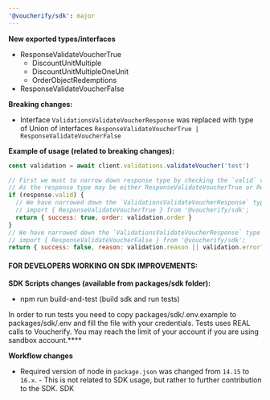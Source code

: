 ```yaml
---
'@voucherify/sdk': major
---
```


**New exported types/interfaces**
- ResponseValidateVoucherTrue
  - DiscountUnitMultiple
  - DiscountUnitMultipleOneUnit
  - OrderObjectRedemptions
- ResponseValidateVoucherFalse

**Breaking changes:**
- Interface `ValidationsValidateVoucherResponse` was replaced with type of Union of interfaces `ResponseValidateVoucherTrue | ResponseValidateVoucherFalse`

**Example of usage (related to breaking changes):**
```js
const validation = await client.validations.validateVoucher('test')

// First we must to narrow down response type by checking the `valid` value
// As the response type may be either ResponseValidateVoucherTrue or ResponseValidateVoucherFalse
if (response.valid) {
  // We have narrowed down the `ValidationsValidateVoucherResponse` type to `ResponseValidateVoucherTrue` so now we can access attributes specific for this type like `order`
  // import { ResponseValidateVoucherTrue } from '@voucherify/sdk';
  return { success: true, order: validation.order }
}
// We have narrowed down the `ValidationsValidateVoucherResponse` type to `ResponseValidateVoucherFalse` so now we can access attributes specific for this type like `reason` or `error`
// import { ResponseValidateVoucherFalse } from '@voucherify/sdk';
return { success: false, reason: validation.reason || validation.error?.message || 'Unknown error' }
```

#### FOR DEVELOPERS WORKING ON SDK IMPROVEMENTS:

**SDK Scripts changes (available from packages/sdk folder):**
- npm run build-and-test (build sdk and run tests)

In order to run tests you need to copy packages/sdk/.env.example to packages/sdk/.env and fill the file with your credentials.
Tests uses REAL calls to Voucherify. You may reach the limit of your account if you are using sandbox account.****

**Workflow changes**
- Required version of node in `package.json` was changed from `14.15` to `16.x`. - This is not related to SDK usage, but rather to further contribution to the SDK. SDK 
